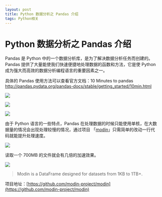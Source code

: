 ```yaml
---
layout: post
title: Python 数据分析之 Pandas 介绍
tags: Python相关
---
```


# Python 数据分析之 Pandas 介绍

Pandas 是 Python 中的一个数据分析库，是为了解决数据分析任务而创建的。Pandas 提供了大量能使我们快速便捷地处理数据的函数和方法，它是使 Python 成为强大而高效的数据分析编程语言的重要因素之一。

具体的 Pandas 使用方法可以查看官方文档：10 Minutes to pandas  http://pandas.pydata.org/pandas-docs/stable/getting_started/10min.html

![](https://7465-test-3c9b5e-1258459492.tcb.qcloud.la/GitHub精选/pandas/pandas.1.png)

![](https://7465-test-3c9b5e-1258459492.tcb.qcloud.la/GitHub精选/pandas/pandas.2.png)

![](https://7465-test-3c9b5e-1258459492.tcb.qcloud.la/GitHub精选/pandas/pandas.3.png)

由于 Python 语言的一些特点，Pandas 在处理数据的时候只能使用单核，在大数据量的情况会出现处理较慢的情况，通过项目 「[modin](https://github.com/modin-project/modin)」只需简单的改动一行代码就能提升处理速度。

![](https://7465-test-3c9b5e-1258459492.tcb.qcloud.la/GitHub精选/pandas/modin.png)

读取一个 700MB 的文件就会有几倍的加速效果。

![](https://raw.githubusercontent.com/modin-project/modin/master/docs/img/read_csv_benchmark.png)

> Modin is a DataFrame designed for datasets from 1KB to 1TB+.

项目地址：[https://github.com/modin-project/modin](https://github.com/modin-project/modin)